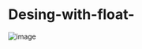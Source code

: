 # Desing-with-float-


![image](https://github.com/JhojanBinary/Desing-with-float-/assets/102551448/df88d104-53be-4dc8-96a3-66f23a7aaae6)
